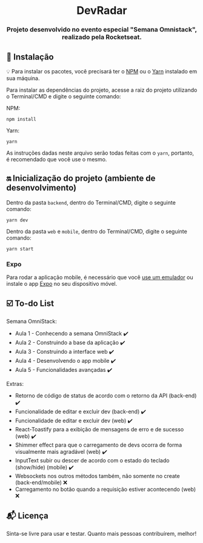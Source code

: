 
<h1 align="center">
  DevRadar
</h1>

<h3 align="center">
  Projeto desenvolvido no evento especial "Semana Omnistack", realizado pela Rocketseat.
</h3> 

## :rocket: Instalação

:bulb: Para instalar os pacotes, você precisará ter o [NPM](https://www.npmjs.com/) ou o [Yarn](https://yarnpkg.com/lang/en/) instalado em sua máquina.

Para instalar as dependências do projeto, acesse a raiz do projeto utilizando o Terminal/CMD e digite o seguinte comando:

NPM: 
```
npm install
``` 

Yarn: 
```
yarn
```

As instruções dadas neste arquivo serão todas feitas com o `yarn`, portanto, é recomendado que você use o mesmo.

## :on: Inicialização do projeto (ambiente de desenvolvimento)

Dentro da pasta `backend`, dentro do Terminal/CMD, digite o seguinte comando:

```
yarn dev
```

Dentro da pasta `web` e `mobile`, dentro do Terminal/CMD, digite o seguinte comando:

```
yarn start
```

### Expo

Para rodar a aplicação mobile, é necessário que você [use um emulador](https://docs.rocketseat.dev/ambiente-react-native/introducao) ou instale o app [Expo](https://expo.io/learn) no seu dispositivo móvel.

## :ballot_box_with_check: To-do List

Semana OmniStack:
  - Aula 1 - Conhecendo a semana OmniStack :heavy_check_mark:
  - Aula 2 - Construindo a base da aplicação :heavy_check_mark:
  - Aula 3 - Construindo a interface web :heavy_check_mark:
  - Aula 4 - Desenvolvendo o app mobile :heavy_check_mark:
  - Aula 5 - Funcionalidades avançadas :heavy_check_mark:

Extras:
  - Retorno de código de status de acordo com o retorno da API (back-end) :heavy_check_mark:
  - Funcionalidade de editar e excluir dev (back-end) :heavy_check_mark:
  - Funcionalidade de editar e excluir dev (web) :heavy_check_mark:
  - React-Toastify para a exibição de mensagens de erro e de sucesso (web) :heavy_check_mark:
  - Shimmer effect para que o carregamento de devs ocorra de forma visualmente mais agradável (web) :heavy_check_mark:
  - InputText subir ou descer de acordo com o estado do teclado (show/hide) (mobile) :heavy_check_mark:
  - Websockets nos outros métodos também, não somente no create (back-end/mobile) :x:
  - Carregamento no botão quando a requisição estiver acontecendo (web) :x:

## :mailbox_with_mail: Licença

Sinta-se livre para usar e testar. Quanto mais pessoas contribuírem, melhor!
